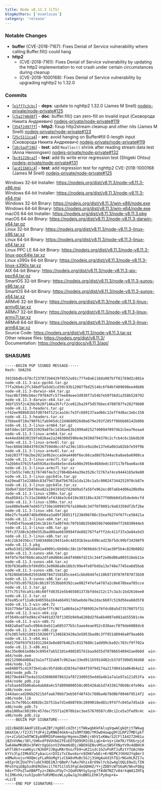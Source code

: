 ```yaml
---
title: Node v8.11.3 (LTS)
blogAuthors: ['evanlucas']
category: 'release'
---
```


### Notable Changes

* **buffer** (CVE-2018-7167): Fixes Denial of Service vulnerability where calling Buffer.fill() could hang
* **http2**
  * (CVE-2018-7161): Fixes Denial of Service vulnerability by updating the http2 implementation to not crash under certain circumstances during cleanup
  * (CVE-2018-1000168): Fixes Denial of Service vulnerability by upgrading nghttp2 to 1.32.0

### Commits

* [[`e1ff7c3cbc`](https://github.com/nodejs/node/commit/e1ff7c3cbc)] - **deps**: update to nghttp2 1.32.0 (James M Snell) [nodejs-private/node-private#125](https://github.com/nodejs-private/node-private/pull/125)
* [[`c5a2748d8f`](https://github.com/nodejs/node/commit/c5a2748d8f)] - **doc**: buffer.fill() can zero-fill on invalid input (Сковорода Никита Андреевич) [nodejs-private/node-private#119](https://github.com/nodejs-private/node-private/pull/119)
* [[`354f2d97ff`](https://github.com/nodejs/node/commit/354f2d97ff)] - **http2**: fixup http2stream cleanup and other nits (James M Snell) [nodejs-private/node-private#123](https://github.com/nodejs-private/node-private/pull/123)
* [[`25c5111ca4`](https://github.com/nodejs/node/commit/25c5111ca4)] - **src**: avoid hanging on Buffer#fill 0-length input (Сковорода Никита Андреевич) [nodejs-private/node-private#119](https://github.com/nodejs-private/node-private/pull/119)
* [[`10c5adf19b`](https://github.com/nodejs/node/commit/10c5adf19b)] - **test**: add `Realloc()` shrink after reading stream data test (Anna Henningsen) [nodejs-private/node-private#132](https://github.com/nodejs-private/node-private/pull/132)
* [[`bc91220ca2`](https://github.com/nodejs/node/commit/bc91220ca2)] - **test**: add tls write error regression test (Shigeki Ohtsu) [nodejs-private/node-private#131](https://github.com/nodejs-private/node-private/pull/131)
* [[`acd11b01c4`](https://github.com/nodejs/node/commit/acd11b01c4)] - **test**: add regression test for nghttp2 CVE-2018-1000168 (James M Snell) [nodejs-private/node-private#125](https://github.com/nodejs-private/node-private/pull/125)

Windows 32-bit Installer: https://nodejs.org/dist/v8.11.3/node-v8.11.3-x86.msi<br>
Windows 64-bit Installer: https://nodejs.org/dist/v8.11.3/node-v8.11.3-x64.msi<br>
Windows 32-bit Binary: https://nodejs.org/dist/v8.11.3/win-x86/node.exe<br>
Windows 64-bit Binary: https://nodejs.org/dist/v8.11.3/win-x64/node.exe<br>
macOS 64-bit Installer: https://nodejs.org/dist/v8.11.3/node-v8.11.3.pkg<br>
macOS 64-bit Binary: https://nodejs.org/dist/v8.11.3/node-v8.11.3-darwin-x64.tar.gz<br>
Linux 32-bit Binary: https://nodejs.org/dist/v8.11.3/node-v8.11.3-linux-x86.tar.xz<br>
Linux 64-bit Binary: https://nodejs.org/dist/v8.11.3/node-v8.11.3-linux-x64.tar.xz<br>
Linux PPC LE 64-bit Binary: https://nodejs.org/dist/v8.11.3/node-v8.11.3-linux-ppc64le.tar.xz<br>
Linux s390x 64-bit Binary: https://nodejs.org/dist/v8.11.3/node-v8.11.3-linux-s390x.tar.xz<br>
AIX 64-bit Binary: https://nodejs.org/dist/v8.11.3/node-v8.11.3-aix-ppc64.tar.gz<br>
SmartOS 32-bit Binary: https://nodejs.org/dist/v8.11.3/node-v8.11.3-sunos-x86.tar.xz<br>
SmartOS 64-bit Binary: https://nodejs.org/dist/v8.11.3/node-v8.11.3-sunos-x64.tar.xz<br>
ARMv6 32-bit Binary: https://nodejs.org/dist/v8.11.3/node-v8.11.3-linux-armv6l.tar.xz<br>
ARMv7 32-bit Binary: https://nodejs.org/dist/v8.11.3/node-v8.11.3-linux-armv7l.tar.xz<br>
ARMv8 64-bit Binary: https://nodejs.org/dist/v8.11.3/node-v8.11.3-linux-arm64.tar.xz<br>
Source Code: https://nodejs.org/dist/v8.11.3/node-v8.11.3.tar.gz<br>
Other release files: https://nodejs.org/dist/v8.11.3/<br>
Documentation: https://nodejs.org/docs/v8.11.3/api/

### SHASUMS

```
-----BEGIN PGP SIGNED MESSAGE-----
Hash: SHA256

3933bbdbc678cf237072b0429f0552e01c77fe0a6118da907bff81769d2c801e  node-v8.11.3-aix-ppc64.tar.gz
77fa26b4c2fc34bdf5a5dd1cd39c93b12087fbd25148c6f04bf409698ee48b86  node-v8.11.3-darwin-x64.tar.gz
7eac0bf398cb6ecf9f84dfc577ee84eee3d930f7a54b7e50f56d1a358b528792  node-v8.11.3-darwin-x64.tar.xz
36bf155f2c42bb3628f146a35fcf2ce812ba29f5d57bbec4780787fe282f9b80  node-v8.11.3-headers.tar.gz
cf42ee988b81b5fd0744f121caa16c7e3fc689137aad66c12eff4d8ac3ebc158  node-v8.11.3-headers.tar.xz
27bbee0710a798f61fab945dc22d4680926d0a679e293f285ff06bb86142b086  node-v8.11.3-linux-arm64.tar.gz
b8fddec18f20533929a07bc1d38ae63b1999a0252740094f0974b2cbea76eaa4  node-v8.11.3-linux-arm64.tar.xz
4e44edd4830159fe026ae2a240308d590e4e3930d794370c2cfcb4c6c1b6db30  node-v8.11.3-linux-armv6l.tar.gz
7eec60b638843f0336759dd6cc6fa236c103ce9a10e137e6a0b3a82bb7e59f9b  node-v8.11.3-linux-armv6l.tar.xz
3ab2037f7de2be2021e9b2eccad4a4480f6ec66cad8d7b344ac6a8aeba6908ca  node-v8.11.3-linux-armv7l.tar.gz
7a2bb6e37615fa45926ac0ad4e5ecda4a98e2956e468dedc337117bfbae0ac68  node-v8.11.3-linux-armv7l.tar.xz
5c73e55c748c3176746f4e3c278646b44a39e3526c72767a74ce9444165e9e80  node-v8.11.3-linux-ppc64le.tar.gz
6a29ea871e2288dc83d79473bd7b6702a1da126c1a5c900247344252970cb87e  node-v8.11.3-linux-ppc64le.tar.xz
3bdb471bbf28478ea82a184193d2fd20d9a5fa5bfe962ecd87a6b4d06a20bd9a  node-v8.11.3-linux-s390x.tar.gz
4ba85841c7c31e2846bfaf4346e3c6419e30318bc42677f60bb0d1d5dedebcfd  node-v8.11.3-linux-s390x.tar.xz
1ea408e9a467ed4571730e160993f67a100e8c347f6f9891c9a83350df2bf2be  node-v8.11.3-linux-x64.tar.gz
08e2fcfea66746bd966ea3a89f26851f1238d96f86c33eaf6274f67fce58421a  node-v8.11.3-linux-x64.tar.xz
7fe0d547baaa6334c1b14cfad8f4dc707b58b3568659b7466894ff26030944e5  node-v8.11.3-linux-x86.tar.gz
79fc372d8cb2d9d352bad00ae6630994fde802767fafff2dc411f37a3e84a5d3  node-v8.11.3-linux-x86.tar.xz
e4c21b34356cc734034d6b19431e8c4d191b3eac698cad23b75dc99bf34398f9  node-v8.11.3.pkg
a49a53d12385eb841e49091c6b94bc38c1bf9696ddc5f41ae30f5b4c829b0892  node-v8.11.3-sunos-x64.tar.gz
04f0fe764f6b6ca6a2dfa9d868ca6df4986fd215c344f2e06d06a005516eb11e  node-v8.11.3-sunos-x64.tar.xz
93bf636a0bcbfd4d95c3e9686a8e16b3c99e4fe8f6dda13e746e7745ea6d5bab  node-v8.11.3-sunos-x86.tar.gz
b78288b650e025916087847158185cee41cbbd644fe110b97197870f87873b50  node-v8.11.3-sunos-x86.tar.xz
0d7e795c0579226c8b197353bbb9392cae802f4fefa4787a2c0e678beaf85cce  node-v8.11.3.tar.gz
577c751fdca91c46c60ffd8352e5b465881373bfdde212c17c3a3c1bd2616ee0  node-v8.11.3.tar.xz
87ea95cef11a0c840556a164a664917ddaebde76e2dac6607c519d56ea68d5f8  node-v8.11.3-win-x64.7z
91b779def1b21dcd1def7fc9671a869a1e2f989952e76fdc08a5d73570075f31  node-v8.11.3-win-x64.zip
df3649ce8fed94c474491d378f1385b949a6208d2f6a6b4097e081ab55501c4e  node-v8.11.3-win-x86.7z
9482a0ad7aa5cd964cbeb11a605377b5c5aae4eae952c838aecf079de6088dc6  node-v8.11.3-win-x86.zip
d7e3057e921803159266ff1340283420a3e5053bad0c3ff951d8946a8f9aa66b  node-v8.11.3-x64.msi
66d1750f03f9319312843e8e80764625c8157600c1add99cba92c783cf9ff02a  node-v8.11.3-x86.msi
8ec35e8b61e08e3c09547ab52101e480285761baa9d35d707866540942ae0b0d  win-x64/node.exe
dd212906d408a23a1e7f32ab67c962aac33ed911b591d482cb37df390d536d48  win-x64/node.lib
ee8480f5c41973b41abc95fdd8cd2034a7484f5979d174a217d041da86464a12  win-x64/node_pdb.7z
80279ed44f5e4a332d36060078632af8723d0935eddda4b1a7a1e97a121d53fa  win-x64/node_pdb.zip
e7a5aa4d5b06aba4ab68a4c57d899800550cd05428ab1d74336170b98c4fe96a  win-x86/node.exe
244daecad206b29215dfaab70bb73eb56f48f43c780ba4b70d0bf0046f9514f2  win-x86/node.lib
bac3cfe70b1c4802bc2b751ba7d1e860769c2899018ed81c9f47fc045a7d5a16  win-x86/node_pdb.7z
aba100bac88199c457dec75571a2078b1ec3ee57670587cd0c12ce5a3fed9c4c  win-x86/node_pdb.zip
-----BEGIN PGP SIGNATURE-----

iQIzBAEBCAAdFiEEua6ZBf/XgD8lcUZhtjtTWkwgbKkFAlsgVqwACgkQtjtTWkwg
bKmXIA//fZJ3l7tdF4jZyRNWZ4Gk6+aZsOMfXBD/YM3wD4owpg9Y2LRP27MDlpkf
/o+zCzGdJeOTWC8yA9RM2GPomm4grHgnexZOWhjrAhV1xKWw/S2CFlIA4272H61u
jBZnVVNe/30l/SH6vdf9VUVbGZfEvEOTQO9SMJcDLLqG+A+Vy+iUmTK/Y5Kbrpjd
5w64AeMKdKUv3FWVrXgGGsnV2VHem6dDj/ABOXGENvvMSucSWSFXNytV9v4dBHcH
whTl0kt+xwH6ycrNJk6PJJBguMArOno/Fb9+uKZ1sdc1G2vPoRTJuRztY7UAch0e
kYYs3lpJIMk85CFyAacLnrDXIz7sC6ws6orn9ZH6fwbEc+KrNEPKJtKHUJYq8mr3
e8MwXvojurHOQmcyFLaROoMgYizCbA8vMuBc5GJj3SHgAaXd1hTQ1rNGxHLRZI7u
e8IprOCZUaTPvlu6Ch9DE1NJrQBeP/7wAu76his8rO9elYcb2w4glOQLE0wILTIN
MFo5YqiEBp5zdhERU5mcilT67S1lUS3FqCdeGQHHZ/Y+jZDBYcW7S6aM/NkvFQ8g
b8x+TYPoZlwXB8PTyz+2BdxzFUy7+2QoRVNYGySyxp7f8d6TNZ7v04rXqWA1ZHTq
hiIM6vhk/suhIpu0nfoRVMDozWLsy8wJqJVuBNSLEhKlPy9op+k=
=Lz/E
-----END PGP SIGNATURE-----

```
